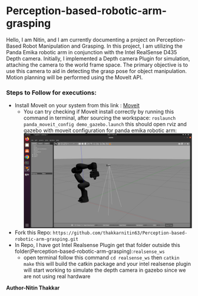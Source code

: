 # Perception-based-robotic-arm-grasping
Hello, I am Nitin, and I am currently documenting a project on Perception-Based Robot Manipulation and Grasping. In this project, I am utilizing the Panda Emika robotic arm in conjunction with the Intel RealSense D435 Depth camera. Initially, I implemented a Depth camera Plugin for simulation, attaching the camera to the world frame space. The primary objective is to use this camera to aid in detecting the grasp pose for object manipulation. Motion planning will be performed using the MoveIt API.

### **Steps to Follow for executions:**
* Install Moveit on your system from this link : [Moveit](https://ros-planning.github.io/moveit_tutorials/doc/getting_started/getting_started.html)
   * You can try checking if Moveit install correctly by running this command in terminal, after sourcing the workspace:
     `roslaunch panda_moveit_config demo_gazebo.launch` this should open rviz and gazebo with moveit configuration for           panda emika robotic arm:
     ![Gazebo Moveit Config](Images/GazeboPandaEmika.png)
* Fork this Repo: `https://github.com/thakkarnitin63/Perception-based-robotic-arm-grasping.git`
* In Repo, I have got Intel Realsense Plugin get that folder outside this folder(Perception-based-robotic-arm-grasping):`realsense_ws`
  * open terminal follow this command `cd realsense_ws` then `catkin make` this will build the catkin package       and your intel realsense plugin will start working to simulate the depth camera in gazebo since we are not      using real hardware
    

**Author-Nitin Thakkar**
